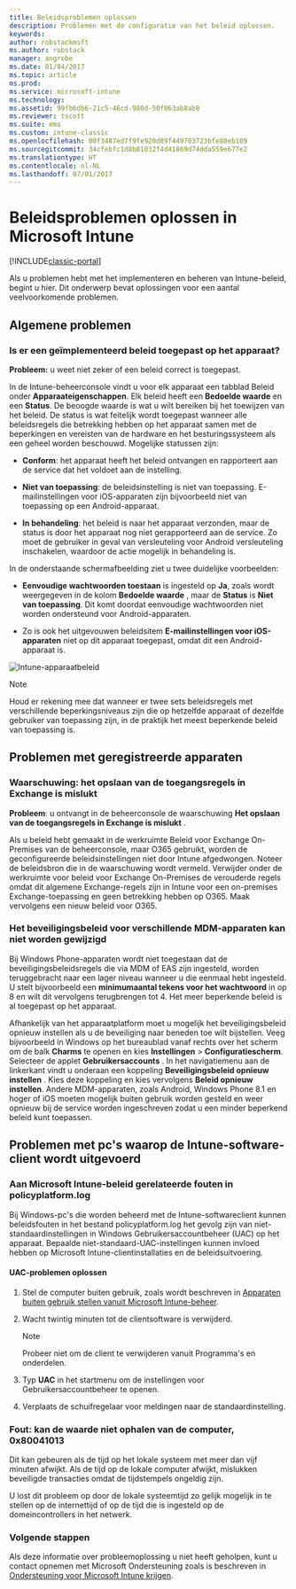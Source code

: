 ```yaml
---
title: Beleidsproblemen oplossen
description: Problemen met de configuratie van het beleid oplossen.
keywords: 
author: robstackmsft
ms.author: robstack
manager: angrobe
ms.date: 01/04/2017
ms.topic: article
ms.prod: 
ms.service: microsoft-intune
ms.technology: 
ms.assetid: 99fb6db6-21c5-46cd-980d-50f063ab8ab8
ms.reviewer: tscott
ms.suite: ems
ms.custom: intune-classic
ms.openlocfilehash: 00f3487ed7f9fe920d89f449703723bfe80eb109
ms.sourcegitcommit: 34cfebfc1d8b81032f4d41869d74dda559e677e2
ms.translationtype: HT
ms.contentlocale: nl-NL
ms.lasthandoff: 07/01/2017
---
```

# <a name="troubleshoot-policies-in-microsoft-intune"></a>Beleidsproblemen oplossen in Microsoft Intune

[!INCLUDE[classic-portal](../includes/classic-portal.md)]

Als u problemen hebt met het implementeren en beheren van Intune-beleid, begint u hier. Dit onderwerp bevat oplossingen voor een aantal veelvoorkomende problemen.

## <a name="general-issues"></a>Algemene problemen

### <a name="was-a-deployed-policy-applied-to-the-device"></a>Is er een geïmplementeerd beleid toegepast op het apparaat?
**Probleem:** u weet niet zeker of een beleid correct is toegepast.

In de Intune-beheerconsole vindt u voor elk apparaat een tabblad Beleid onder **Apparaateigenschappen**. Elk beleid heeft een **Bedoelde waarde** en een **Status**. De beoogde waarde is wat u wilt bereiken bij het toewijzen van het beleid. De status is wat feitelijk wordt toegepast wanneer alle beleidsregels die betrekking hebben op het apparaat samen met de beperkingen en vereisten van de hardware en het besturingssysteem als een geheel worden beschouwd. Mogelijke statussen zijn:

-   **Conform**: het apparaat heeft het beleid ontvangen en rapporteert aan de service dat het voldoet aan de instelling.

-   **Niet van toepassing**: de beleidsinstelling is niet van toepassing. E-mailinstellingen voor iOS-apparaten zijn bijvoorbeeld niet van toepassing op een Android-apparaat.

-   **In behandeling**: het beleid is naar het apparaat verzonden, maar de status is door het apparaat nog niet gerapporteerd aan de service. Zo moet de gebruiker in geval van versleuteling voor Android versleuteling inschakelen, waardoor de actie mogelijk in behandeling is.

In de onderstaande schermafbeelding ziet u twee duidelijke voorbeelden:

-   **Eenvoudige wachtwoorden toestaan** is ingesteld op **Ja**, zoals wordt weergegeven in de kolom **Bedoelde waarde** , maar de **Status** is **Niet van toepassing**. Dit komt doordat eenvoudige wachtwoorden niet worden ondersteund voor Android-apparaten.

-   Zo is ook het uitgevouwen beleidsitem **E-mailinstellingen voor iOS-apparaten** niet op dit apparaat toegepast, omdat dit een Android-apparaat is.

![Intune-apparaatbeleid](../media/Intune-Device-Policy-v.2.jpg)

> [!NOTE]
> Houd er rekening mee dat wanneer er twee sets beleidsregels met verschillende beperkingsniveaus zijn die op hetzelfde apparaat of dezelfde gebruiker van toepassing zijn, in de praktijk het meest beperkende beleid van toepassing is.


## <a name="issues-with-enrolled-devices"></a>Problemen met geregistreerde apparaten

### <a name="alert-saving-of-access-rules-to-exchange-has-failed"></a>Waarschuwing: het opslaan van de toegangsregels in Exchange is mislukt
**Probleem**: u ontvangt in de beheerconsole de waarschuwing **Het opslaan van de toegangsregels in Exchange is mislukt**  .

Als u beleid hebt gemaakt in de werkruimte Beleid voor Exchange On-Premises van de beheerconsole, maar O365 gebruikt, worden de geconfigureerde beleidsinstellingen niet door Intune afgedwongen. Noteer de beleidsbron die in de waarschuwing wordt vermeld.  Verwijder onder de werkruimte voor beleid voor Exchange On-Premises de verouderde regels omdat dit algemene Exchange-regels zijn in Intune voor een on-premises Exchange-toepassing en geen betrekking hebben op O365. Maak vervolgens een nieuw beleid voor O365.

### <a name="cannot-change-security-policy-for-various-enrolled-devices"></a>Het beveiligingsbeleid voor verschillende MDM-apparaten kan niet worden gewijzigd
Bij Windows Phone-apparaten wordt niet toegestaan dat de beveiligingsbeleidsregels die via MDM of EAS zijn ingesteld, worden teruggebracht naar een lager niveau wanneer u die eenmaal hebt ingesteld. U stelt bijvoorbeeld een **minimumaantal tekens voor het wachtwoord** in op 8 en wilt dit vervolgens terugbrengen tot 4. Het meer beperkende beleid is al toegepast op het apparaat.

Afhankelijk van het apparaatplatform moet u mogelijk het beveiligingsbeleid opnieuw instellen als u de beveiliging naar beneden toe wilt bijstellen.
Veeg bijvoorbeeld in Windows op het bureaublad vanaf rechts over het scherm om de balk **Charms** te openen en kies **Instellingen** &gt; **Configuratiescherm**.  Selecteer de applet **Gebruikersaccounts** .
In het navigatiemenu aan de linkerkant vindt u onderaan een koppeling **Beveiligingsbeleid opnieuw instellen** . Kies deze koppeling en kies vervolgens **Beleid opnieuw instellen**.
Andere MDM-apparaten, zoals Android, Windows Phone 8.1 en hoger of iOS moeten mogelijk buiten gebruik worden gesteld en weer opnieuw bij de service worden ingeschreven zodat u een minder beperkend beleid kunt toepassen.

## <a name="issues-with-pcs-that-run-the-intune-software-client"></a>Problemen met pc's waarop de Intune-software-client wordt uitgevoerd

### <a name="microsoft-intune-policy-related-errors-in-policyplatformlog"></a>Aan Microsoft Intune-beleid gerelateerde fouten in policyplatform.log
Bij Windows-pc's die worden beheerd met de Intune-softwareclient kunnen beleidsfouten in het bestand policyplatform.log het gevolg zijn van niet-standaardinstellingen in Windows Gebruikersaccountbeheer (UAC) op het apparaat. Bepaalde niet-standaard-UAC-instellingen kunnen invloed hebben op Microsoft Intune-clientinstallaties en de beleidsuitvoering.

#### <a name="to-resolve-uac-issues"></a>UAC-problemen oplossen

1.  Stel de computer buiten gebruik, zoals wordt beschreven in [Apparaten buiten gebruik stellen vanuit Microsoft Intune-beheer](/intune-classic/deploy-use/retire-devices-from-microsoft-intune-management).

2.  Wacht twintig minuten tot de clientsoftware is verwijderd.

    > [!NOTE]
    > Probeer niet om de client te verwijderen vanuit Programma's en onderdelen.

3.  Typ **UAC** in het startmenu om de instellingen voor Gebruikersaccountbeheer te openen.

4.  Verplaats de schuifregelaar voor meldingen naar de standaardinstelling.

### <a name="error-cannot-obtain-the-value-from-the-computer-0x80041013"></a>Fout: kan de waarde niet ophalen van de computer, 0x80041013
Dit kan gebeuren als de tijd op het lokale systeem met meer dan vijf minuten afwijkt. Als de tijd op de lokale computer afwijkt, mislukken beveiligde transacties omdat de tijdstempels ongeldig zijn.

U lost dit probleem op door de lokale systeemtijd zo gelijk mogelijk in te stellen op de internettijd of op de tijd die is ingesteld op de domeincontrollers in het netwerk.








### <a name="next-steps"></a>Volgende stappen
Als deze informatie over probleemoplossing u niet heeft geholpen, kunt u contact opnemen met Microsoft Ondersteuning zoals is beschreven in [Ondersteuning voor Microsoft Intune krijgen](how-to-get-support-for-microsoft-intune.md).
